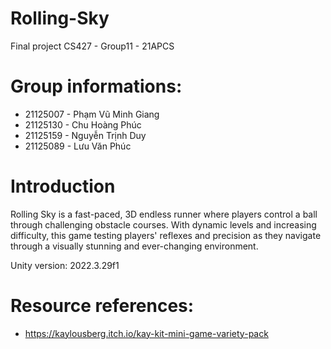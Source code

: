 # Rolling-Sky
 Final project CS427 - Group11 - 21APCS

# Group informations:
- 21125007 - Phạm Vũ Minh Giang
- 21125130 - Chu Hoàng Phúc
- 21125159 - Nguyễn Trịnh Duy
- 21125089 - Lưu Văn Phúc

# Introduction
Rolling Sky is a fast-paced, 3D endless runner where players control a ball through challenging obstacle courses. With dynamic levels and increasing difficulty, this game testing players' reflexes and precision as they navigate through a visually stunning and ever-changing environment.

Unity version: 2022.3.29f1

# Resource references: 
- https://kaylousberg.itch.io/kay-kit-mini-game-variety-pack
